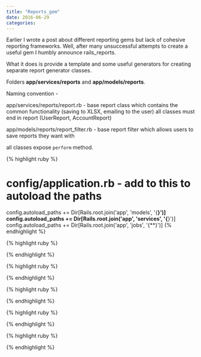 ```yaml
---
title: "Reports_gem"
date: 2016-06-29
categories:
---
```


Earlier I wrote a post about different reporting gems but lack of cohesive reporting frameworks.  Well, after many unsuccessful attempts to create a useful gem I humbly announce rails_reports.

What it does is provide a template and some useful generators for creating separate report generator classes.

Folders **app/services/reports** and **app/models/reports**.

Naming convention -

app/services/reports/report.rb - base report class which contains the common functionality (saving to XLSX, emailing to the user)
all classes must end in report (UserReport, AccountReport)

app/models/reports/report_filter.rb - base report filter which allows users to save reports they want with



all classes expose `perform` method.


{% highlight ruby %}
# config/application.rb - add to this to autoload the paths
config.autoload_paths += Dir[Rails.root.join('app', 'models', '{**}')]
config.autoload_paths += Dir[Rails.root.join('app', 'services', '{**}')]
config.autoload_paths += Dir[Rails.root.join('app', 'jobs', '{**}')]
{% endhighlight %}



{% highlight ruby %}

{% endhighlight %}


{% highlight ruby %}

{% endhighlight %}


{% highlight ruby %}

{% endhighlight %}



{% highlight ruby %}

{% endhighlight %}



{% highlight ruby %}

{% endhighlight %}
